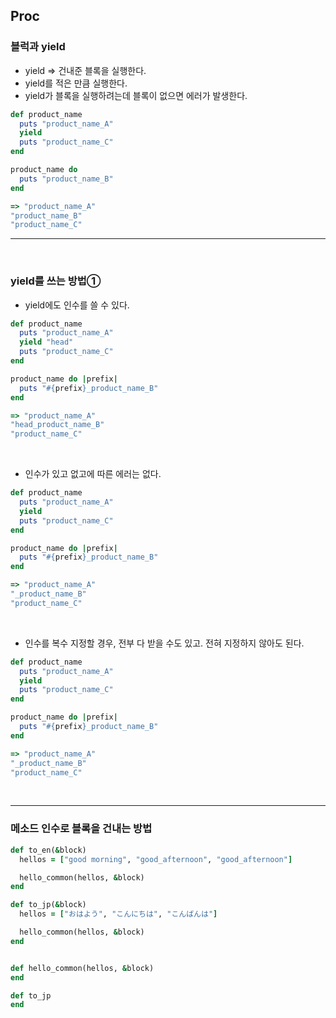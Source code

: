 ## Proc

### 블럭과 yield
- yield => 건내준 블록을 실행한다.
- yield를 적은 만큼 실행한다.
- yield가 블록을 실행하려는데 블록이 없으면 에러가 발생한다.

```rb
def product_name
  puts "product_name_A"
  yield
  puts "product_name_C"
end

product_name do
  puts "product_name_B"
end

=> "product_name_A"
"product_name_B"
"product_name_C"
```
---

<br>

### yield를 쓰는 방법①
- yield에도 인수를 쓸 수 있다.

```rb
def product_name
  puts "product_name_A"
  yield "head"
  puts "product_name_C"
end

product_name do |prefix|
  puts "#{prefix}_product_name_B"
end

=> "product_name_A"
"head_product_name_B"
"product_name_C"
```
<br>

- 인수가 있고 없고에 따른 에러는 없다.
```rb
def product_name
  puts "product_name_A"
  yield
  puts "product_name_C"
end

product_name do |prefix|
  puts "#{prefix}_product_name_B"
end

=> "product_name_A"
"_product_name_B"
"product_name_C"
```
<br>

- 인수를 복수 지정할 경우, 전부 다 받을 수도 있고. 전혀 지정하지 않아도 된다.
```rb
def product_name
  puts "product_name_A"
  yield
  puts "product_name_C"
end

product_name do |prefix|
  puts "#{prefix}_product_name_B"
end

=> "product_name_A"
"_product_name_B"
"product_name_C"
```

<br>

---

### 메소드 인수로 블록을 건내는 방법

```rb
def to_en(&block)
  hellos = ["good morning", "good_afternoon", "good_afternoon"]

  hello_common(hellos, &block)
end

def to_jp(&block)
  hellos = ["おはよう", "こんにちは", "こんばんは"]

  hello_common(hellos, &block)
end


def hello_common(hellos, &block)
end

def to_jp
end

```
